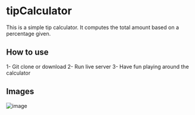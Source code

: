 # tipCalculator

This is a simple tip calculator. It computes the total amount based on a percentage given.

## How to use
1- Git clone or download
2- Run live server
3- Have fun playing around the calculator

## Images

![image](https://user-images.githubusercontent.com/91855362/150113122-92d2154d-e47f-4c6e-a141-41739f934c1d.png)
